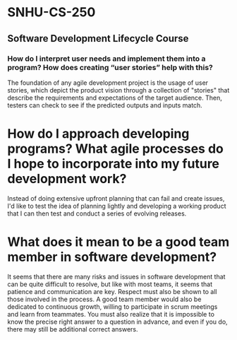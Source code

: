 # SNHU-CS-250
## Software Development Lifecycle Course
### How do I interpret user needs and implement them into a program? How does creating “user stories” help with this?
The foundation of any agile development project is the usage of user stories, which depict the product vision through a collection of "stories" that describe the requirements and expectations of the target audience. Then, testers can check to see if the predicted outputs and inputs match.
# How do I approach developing programs? What agile processes do I hope to incorporate into my future development work?
Instead of doing extensive upfront planning that can fail and create issues, I'd like to test the idea of planning lightly and developing a working product that I can then test and conduct a series of evolving releases.
# What does it mean to be a good team member in software development?
It seems that there are many risks and issues in software development that can be quite difficult to resolve, but like with most teams, it seems that patience and communication are key. Respect must also be shown to all those involved in the process. A good team member would also be dedicated to continuous growth, willing to participate in scrum meetings and learn from teammates. You must also realize that it is impossible to know the precise right answer to a question in advance, and even if you do, there may still be additional correct answers.
